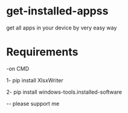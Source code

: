 # get-installed-appss

get all apps in your device by very easy way

# Requirements

-on CMD

1- pip install XlsxWriter

2- pip install windows-tools.installed-software


-- please support me

